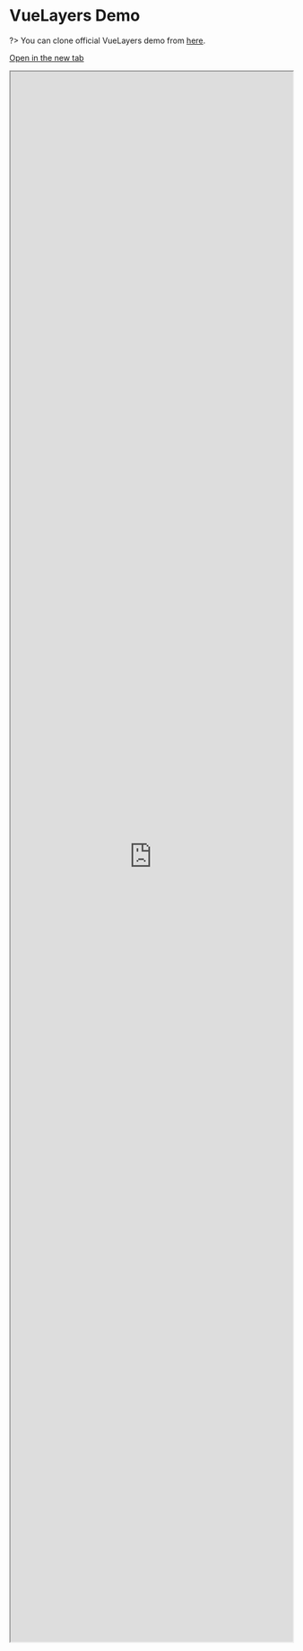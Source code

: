# VueLayers Demo

?> You can clone official VueLayers demo from [here](https://github.com/ghettovoice/vuelayers-demo).

[Open in the new tab](https://vuelayers.github.io/demo/)

<iframe style="width: 100%; height: 70vh" src="https://vuelayers.github.io/demo/"></iframe>